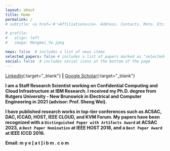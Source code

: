 ```yaml
---
layout: about
title: Home
permalink: /
# subtitle: <a href='#'>Affiliations</a>. Address. Contacts. Moto. Etc.

# profile:
#   align: left
#   image: Mengmei_Ye.jpeg

news: false  # includes a list of news items
selected_papers: false # includes a list of papers marked as "selected={true}"
social: false  # includes social icons at the bottom of the page
---
```


[LinkedIn](https://www.linkedin.com/in/mengmei-ye/){:target="_blank"} <b>|</b> [Google Scholar](https://scholar.google.com/citations?user=ZfFRiz0AAAAJ&hl){:target="_blank"} <b>

<!-- <h6>Research Staff Member-Cloud Security</h6>

<h6>IBM T.J. Watson Research Center</h6>

<h6>Education: PhD, Department of Electrical and Computer Engineering, Rutgers University - New Brunswick </h6> -->

I am a Staff Research Scientist working on <b>Confidential Computing</b> and <b>Cloud Infrastructure</b> at IBM Research. I received my Ph.D. degree from Rutgers University - New Brunswick in Electrical and Computer Engineering in 2021 (advisor: Prof. Sheng Wei). 

I have published research works in top-tier conferences such as ACSAC, DAC, ICCAD, HOST, IEEE CLOUD, and KVM Forum. My papers have been recognized with a `Distinguished Paper with Artifacts Award` at ACSAC 2023, a `Best Paper Nomination` at IEEE HOST 2018, and a `Best Paper Award` at IEEE ICCD 2016. 

Email: m y e [ a t ] i b m . c o m



<!-- <h4><b>Recent News</b></h4>

I'm currently co-organizing a workshop on Zero Trust Hardware Architectures (ZTHA'22) co-located with [ICCAD](https://iccad.com/){:target="_blank"}. 

The program schedule has been posted in: 
[https://zerotrustworkshopiccad.github.io/program.html](https://zerotrustworkshopiccad.github.io/program.html){:target="_blank"}

Please attend our workshop by registering through
[https://iccad.com/registration/](https://iccad.com/registration/){:target="_blank"} -->
